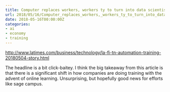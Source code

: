 ```yaml
---
title: Computer replaces workers, workers ty to turn into data scientists. 
url: 2018/05/16/Computer_replaces_workers,_workers_ty_to_turn_into_data_scientists._/
date: 2018-05-16T00:00:00Z
categories:
- ai
- economy
- training
---
```

http://www.latimes.com/business/technology/la-fi-tn-automation-training-20180504-story.html 

The headline is a bit click-baitey. I think the big takeaway from this article is that there is a significant shift in how companies are doing training with the advent of online learning. Unsurprising, but hopefully good news for efforts like sage campus. 